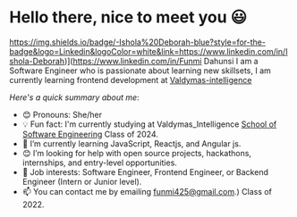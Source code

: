 # Hello there, nice to meet you 😃

https://img.shields.io/badge/-Ishola%20Deborah-blue?style=for-the-badge&logo=Linkedin&logoColor=white&link=https://www.linkedin.com/in/Ishola-Deborah)](https://www.linkedin.com/in/Funmi Dahunsi
I am a Software Engineer who is passionate about learning new skillsets, I am currently learning frontend development at [Valdymas-intelligence](https://valdymasintelligence.org/)

*Here's a quick summary about me*:

- 😊 Pronouns: She/her
- 💡 Fun fact: I'm currently studying at Valdymas_Intelligence [School of Software Engineering](https://valdymasintelligence.org/) Class of 2024.
- 🌱 I’m currently learning JavaScript, Reactjs, and Angular js.
- 😊 I’m looking for help with open source projects, hackathons, internships, and entry-level opportunities.
- 💼 Job interests: Software Engineer, Frontend Engineer, or Backend Engineer (Intern or Junior level).
- 📫 You can contact me by emailing funmi425@gmail.com.) Class of 2022.
